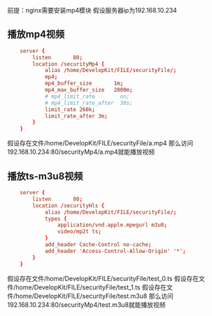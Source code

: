前提：nginx需要安装mp4模块
假设服务器ip为192.168.10.234

## 播放mp4视频
```conf
	server {
        listen       80;
        location /securityMp4 {
            alias /home/DevelopKit/FILE/securityFile/;
            mp4;
            mp4_buffer_size       1m;
            mp4_max_buffer_size   2000m;
            # mp4_limit_rate        on;
            # mp4_limit_rate_after  30s;
            limit_rate 260k;
            limit_rate_after 3m;
        }
	}
```
假设存在文件/home/DevelopKit/FILE/securityFile/a.mp4
那么访问192.168.10.234:80/securityMp4/a.mp4就能播放视频

## 播放ts-m3u8视频
```conf
	server {
        listen       80;
        location /securityHls {
            alias /home/DevelopKit/FILE/securityFile/;
            types {
                application/vnd.apple.mpegurl m3u8;
                video/mp2t ts;
            }
            add_header Cache-Control no-cache;
            add_header 'Access-Control-Allow-Origin' '*';
        }
	}
```
假设存在文件/home/DevelopKit/FILE/securityFile/test_0.ts
假设存在文件/home/DevelopKit/FILE/securityFile/test_1.ts
假设存在文件/home/DevelopKit/FILE/securityFile/test.m3u8
那么访问192.168.10.234:80/securityMp4/test.m3u8就能播放视频